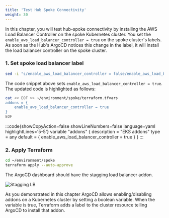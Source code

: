 ```yaml
---
title: 'Test Hub Spoke Connectivity'
weight: 30
---
```


In this chapter, you will test hub-spoke connectivity by installing the AWS Load Balancer Controller on the spoke Kubernetes cluster. You set the `enable_aws_load_balancer_controller = true` on the spoke cluster's labels. As soon as the Hub's ArgoCD notices this change in the label, it will install the load balancer controller on the spoke cluster.

### 1. Set spoke load balancer label

```bash
sed -i "s/enable_aws_load_balancer_controller = false/enable_aws_load_balancer_controller = true/g" ~/environment/spoke/variables.tf
```
The code snippet above sets `enable_aws_load_balancer_controller = true`. The updated code is highlighted as follows:

```bash
cat << EOF >> ~/environment/spoke/terraform.tfvars
addons = {
    enable_aws_load_balancer_controller = true
}
EOF
```


:::code{showCopyAction=false showLineNumbers=false language=yaml highlightLines='5-5'}
variable "addons" {
  description = "EKS addons"
  type        = any
  default = {
    enable_aws_load_balancer_controller = true
  }
}
:::

### 2. Apply Terraform

```bash
cd ~/environment/spoke
terraform apply --auto-approve
```

The ArgoCD dashboard should have the stagging load balancer addon.

![Stagging LB](/static/images/spoke-lb.png)

As you demonstrated in this chapter ArgoCD allows enabling/disabling addons on a Kubernetes cluster by setting a boolean variable. When the variable is true, Terraform adds a label to the cluster resource telling ArgoCD to install that addon.